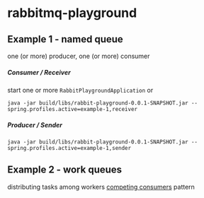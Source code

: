 # rabbitmq-playground

## Example 1 - named queue
one (or more) producer, one (or more) consumer

##### Consumer / Receiver
start one or more `RabbitPlaygroundApplication` or

`java -jar build/libs/rabbit-playground-0.0.1-SNAPSHOT.jar --spring.profiles.active=example-1,receiver`

##### Producer / Sender
`java -jar build/libs/rabbit-playground-0.0.1-SNAPSHOT.jar --spring.profiles.active=example-1,sender`

## Example 2 - work queues
distributing tasks among workers
[competing consumers](https://www.enterpriseintegrationpatterns.com/patterns/messaging/CompetingConsumers.html) pattern


